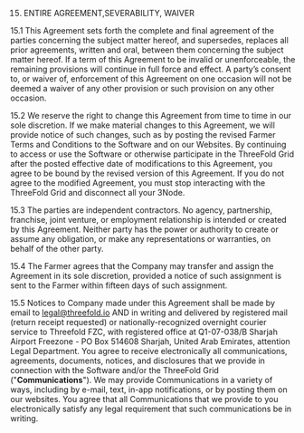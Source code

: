 15. ENTIRE AGREEMENT,SEVERABILITY, WAIVER 

15.1 This Agreement sets forth the complete and final agreement of the parties concerning the subject matter hereof, and supersedes, replaces all prior agreements, written and oral, between them concerning the subject matter hereof. If a term of this Agreement to be invalid or unenforceable, the remaining provisions will continue in full force and effect. A party’s consent to, or waiver of, enforcement of this Agreement on one occasion will not be deemed a waiver of any other provision or such provision on any other occasion.

15.2 We reserve the right to change this Agreement from time to time in our sole discretion. If we make material changes to this Agreement, we will provide notice of such changes, such as by posting the revised Farmer Terms and Conditions to the Software and on our Websites. By continuing to access or use the Software or otherwise participate in the ThreeFold Grid after the posted effective date of modifications to this Agreement, you agree to be bound by the revised version of this Agreement. If you do not agree to the modified Agreement, you must stop interacting with the ThreeFold Grid and disconnect all your 3Node.

15.3 The parties are independent contractors. No agency, partnership, franchise, joint venture, or employment relationship is intended or created by this Agreement. Neither party has the power or authority to create or assume any obligation, or make any representations or warranties, on behalf of the other party.

15.4 The Farmer agrees that the Company may transfer and assign the Agreement in its sole discretion, provided a notice of such assignment is sent to the Farmer within fifteen days of such assignment.

15.5 Notices to Company made under this Agreement shall be made by email to legal@threefold.io AND in writing and delivered by registered mail (return receipt requested) or nationally-recognized overnight courier service to Threefold FZC, with registered office at Q1-07-038/B Sharjah Airport Freezone - PO Box 514608 Sharjah, United Arab Emirates, attention Legal Department. You agree to receive electronically all communications, agreements, documents, notices, and disclosures that we provide in connection with the Software and/or the ThreeFold Grid ("**Communications**"). We may provide Communications in a variety of ways, including by e-mail, text, in-app notifications, or by posting them on our websites. You agree that all Communications that we provide to you electronically satisfy any legal requirement that such communications be in writing.